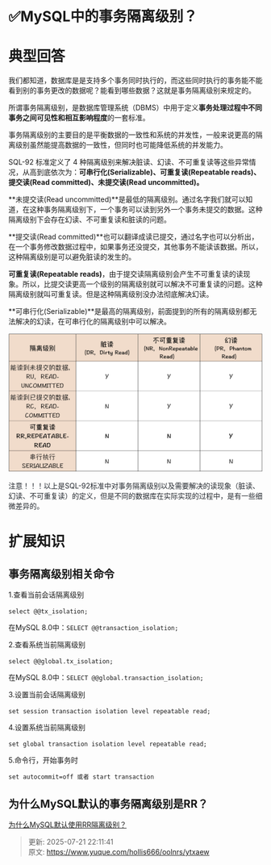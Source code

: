 # ✅MySQL中的事务隔离级别？

# 典型回答
我们都知道，数据库是是支持多个事务同时执行的，而这些同时执行的事务能不能看到别的事务更改的数据呢？能看到哪些数据？这就是事务隔离级别来规定的。



所谓事务隔离级别，是数据库管理系统（DBMS）中用于定义**事务处理过程中不同事务之间可见性和相互影响程度**的一套标准。



事务隔离级别的主要目的是平衡数据的一致性和系统的并发性，一般来说更高的隔离级别虽然能提高数据的一致性，但同时也可能降低系统的并发能力。



SQL-92 标准定义了 4 种隔离级别来解决脏读、幻读、不可重复读等这些异常情况，从高到底依次为：**可串行化(Serializable)、可重复读(Repeatable reads)、提交读(Read committed)、未提交读(Read uncommitted)。**

<font style="color:rgb(36, 41, 47);"></font>

**未提交读(Read uncommitted)**是最低的隔离级别。通过名字我们就可以知道，在这种事务隔离级别下，一个事务可以读到另外一个事务未提交的数据。这种隔离级别下会存在幻读、不可重复读和脏读的问题。



**提交读(Read committed)**也可以翻译成读已提交，通过名字也可以分析出，在一个事务修改数据过程中，如果事务还没提交，其他事务不能读该数据。所以，这种隔离级别是可以避免脏读的发生的。



**可重复读(Repeatable reads)**，由于提交读隔离级别会产生不可重复读的读现象。所以，比提交读更高一个级别的隔离级别就可以解决不可重复读的问题。这种隔离级别就叫可重复读。但是这种隔离级别没办法彻底解决幻读。



**可串行化(Serializable)**是最高的隔离级别，前面提到的所有的隔离级别都无法解决的幻读，在可串行化的隔离级别中可以解决。

<font style="color:rgb(36, 41, 47);"></font>

![1671361908245-fbc00be3-2782-40d9-b7a8-1cea0602e706.png](./img/1t4-mwiMtMuoaYSb/1671361908245-fbc00be3-2782-40d9-b7a8-1cea0602e706-825008.png)



<font style="color:rgb(36, 41, 47);">注意！！！以上是SQL-92标准中对事务隔离级别以及需要解决的读现象（脏读、幻读、不可重复读）的定义，但是不同的数据库在实际实现的过程中，是有一些细微差异的。</font>

<font style="color:rgb(36, 41, 47);"></font>

# 扩展知识


## 事务隔离级别相关命令


1.查看当前会话隔离级别



`select @@tx_isolation;`



在MySQL 8.0中：`SELECT @@transaction_isolation;`



2.查看系统当前隔离级别



`select @@global.tx_isolation;`



在MySQL 8.0中：`SELECT @@global.transaction_isolation;`



3.设置当前会话隔离级别



`set session transaction isolation level repeatable read;`



4.设置系统当前隔离级别



`set global transaction isolation level repeatable read;`



5.命令行，开始事务时



`set autocommit=off 或者 start transaction`



## 为什么MySQL默认的事务隔离级别是RR？


[为什么MySQL默认使用RR隔离级别？](https://www.yuque.com/hollis666/oolnrs/fx5luearutigdcep)



> 更新: 2025-07-21 22:11:41  
> 原文: <https://www.yuque.com/hollis666/oolnrs/ytxaew>